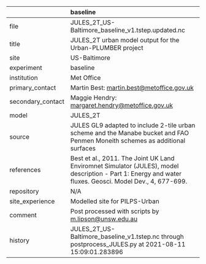 |                   | baseline                                                                                                                                                |
|:------------------|:--------------------------------------------------------------------------------------------------------------------------------------------------------|
| file              | JULES_2T_US-Baltimore_baseline_v1.tstep.updated.nc                                                                                                      |
| title             | JULES_2T urban model output for the Urban-PLUMBER project                                                                                               |
| site              | US-Baltimore                                                                                                                                            |
| experiment        | baseline                                                                                                                                                |
| institution       | Met Office                                                                                                                                              |
| primary_contact   | Martin Best: martin.best@metoffice.gov.uk                                                                                                               |
| secondary_contact | Maggie Hendry: margaret.hendry@metoffice.gov.uk                                                                                                         |
| model             | JULES_2T                                                                                                                                                |
| source            | JULES GL9 adapted to include 2-tile urban scheme and the Manabe bucket and FAO Penmen Moneith schemes as additional surfaces                            |
| references        | Best et al., 2011. The Joint UK Land Enviromnet Simulator (JULES), model description - Part 1: Energy and water fluxes. Geosci. Model Dev., 4, 677-699. |
| repository        | N/A                                                                                                                                                     |
| site_experience   | Modelled site for PILPS-Urban                                                                                                                           |
| comment           | Post processed with scripts by m.lipson@unsw.edu.au                                                                                                     |
| history           | JULES_2T_US-Baltimore_baseline_v1.tstep.nc through postprocess_JULES.py at 2021-08-11 15:09:01.283896                                                   |
